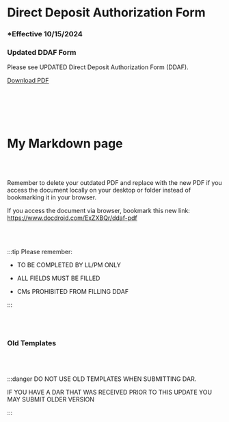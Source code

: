 # Direct Deposit Authorization Form

### \*Effective 10/15/2024

### Updated DDAF Form

Please see UPDATED Direct Deposit Authorization Form (DDAF).

<a href="/files/ddaf.pdf" download>Download PDF</a>

<br></br>
<br></br>

# My Markdown page

<br></br>

Remember to delete your outdated PDF and replace with the new PDF if you access the document locally on your
desktop or folder instead of bookmarking it in your browser.

If you access the document via browser, bookmark this new link: https://www.docdroid.com/ExZXBQr/ddaf-pdf

<br></br>

:::tip Please remember:

- TO BE COMPLETED BY LL/PM ONLY

- ALL FIELDS MUST BE FILLED

- CMs PROHIBITED FROM FILLING DDAF

:::

<br></br>

### Old Templates

<br></br>

:::danger DO NOT USE OLD TEMPLATES WHEN SUBMITTING DAR.

IF YOU HAVE A DAR THAT WAS RECEIVED PRIOR TO THIS UPDATE YOU MAY SUBMIT OLDER VERSION

:::
